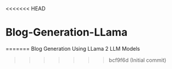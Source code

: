 <<<<<<< HEAD
# Blog-Generation-LLama
=======
Blog Generation Using LLama 2 LLM Models
 
>>>>>>> bcf9f6d (Initial commit)

